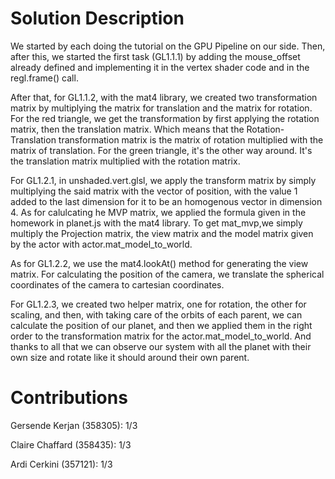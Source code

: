# Solution Description

We started by each doing the tutorial on the GPU Pipeline on our side. Then, after this, we started the first task (GL1.1.1) by adding the mouse_offset already defined and implementing it in the vertex shader code and in the regl.frame() call.

After that, for GL1.1.2, with the mat4 library, we created two transformation matrix by multiplying the matrix for translation and the matrix for rotation. For the red triangle, we get the transformation by first applying the rotation matrix, then the translation matrix. Which means that the Rotation-Translation transformation matrix is the matrix of rotation multiplied with the matrix of translation. For the green triangle, it's the other way around. It's the translation matrix multiplied with the rotation matrix.

For GL1.2.1, in unshaded.vert.glsl, we apply the transform matrix by simply multiplying the said matrix with the vector of position, with the value 1 added to the last dimension for it to be an homogenous vector in dimension 4. As for calulcating he MVP matrix, we applied the formula given in the homework in planet.js with the mat4 library. To get mat_mvp,we simply multiply the Projection matrix, the view matrix and the model matrix given by the actor with actor.mat_model_to_world.

As for GL1.2.2, we use the mat4.lookAt() method for generating the view matrix. For calculating the position of the camera, we translate the spherical coordinates of the camera to cartesian coordinates.

For GL1.2.3, we created two helper matrix, one for rotation, the other for scaling, and then, with taking care of the orbits of each parent, we can calculate the position of our planet, and then we applied them in the right order to the transformation matrix for the actor.mat_model_to_world. And thanks to all that we can observe our system with all the planet with their own size and rotate like it should around their own parent. 

# Contributions

Gersende Kerjan (358305): 1/3

Claire Chaffard (358435): 1/3

Ardi Cerkini (357121): 1/3